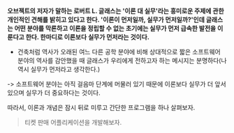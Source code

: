**오브젝트의 저자가 말하는 로버트 L. 글래스는 '이론 대 실무'라는 흥미로운 주제에 관한 개인적인 견해를 밝히고 있다고 한다. '이론이 먼저일까, 실무가 먼저일까?'인데 글래스는 어떤 분야를 막론하고 이론을
정립할 수 없는 초기에는 실무가 먼저 급속한 발전을 이룬다고 한다. 한마디로 이론보다 실무가 먼저라는 것이다.**

- 건축처럼 역사가 오래된 여느 다른 공학 분야에 비해 상대적으로 짧은 소프트웨어 분야의 역사를 감안했을 때 글래스가 우리에게 전하고자 하는 메시지는 분명하다(나 역시 실무가 먼저라고 생각한다.)

-> 소프트웨어 분야는 아직 걸음마 단계에 머물러 있기 때문에 이론보다 실무가 더 앞서 있으며 실무가 더 중요하다는 것이다. 

따라서, 이론과 개념은 잠시 뒤로 미루고 간단한 프로그램을 하나 살펴보자.
> 티켓 판매 어플리케이션을 개발해보자.
